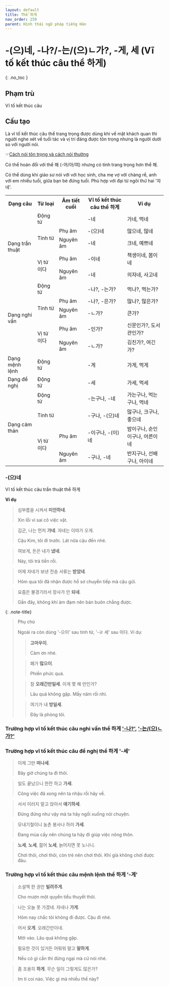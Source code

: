 ```yaml
---
layout: default
title: Thể 하게
nav_order: 259
parent: Hình thái ngữ pháp tiếng Hàn
---
```


# -(으)네, -나?/-는/(으)ㄴ가?, -게, 세 (Vĩ tố kết thúc câu thể 하게)
{: .no_toc }

## Phạm trù

Vĩ tố kết thúc câu

## Cấu tạo

Là vĩ tố kết thúc câu thể trang trọng được dùng khi về mặt khách quan thì người nghe xét về tuổi tác và vị trí đáng được tôn trọng nhưng là người dưới so với người nói.

☞[Cách nói tôn trọng và cách nói thường](/ngu-phap-tieng-han/docs/khai-quat-ngu-phap-tieng-han/cach-noi-ton-trong-va-cach-noi-thuong/)

Có thể hoán đổi với thể 해 (-어/아/여) nhưng có tính trang trọng hơn thể 해.

Có thể dùng khi giáo sư nói với với học sinh, cha mẹ vợ với chàng rể, anh với em nhiều tuổi, giữa bạn bè đứng tuổi. Phù hợp với đại từ ngôi thứ hai '자네'.

<table>
    <tr>
        <th>Dạng câu</th>
        <th>Từ loại</th>
        <th>Âm tiết cuối</th>
        <th>Vĩ tố kết thúc câu thể 하게</th>
        <th>Ví dụ</th>
    </tr>
    <tr>
        <td rowspan ="5">Dạng trần thuật</td>
        <td>Động từ</td>
        <td></td>
        <td>-네</td>
        <td>가네, 먹네</td>
    </tr>
    <tr>
        <td rowspan ="2">Tính từ</td>
        <td>Phụ âm</td>
        <td>-(으)네</td>
        <td>많으네, 많네</td>
    </tr>
    <tr>
        <td>Nguyên âm</td>
        <td>-네</td>
        <td>크네, 예쁘네</td>
    </tr>
    <tr>
        <td rowspan ="2">Vị từ 이다</td>
        <td>Phụ âm</td>
        <td>-이네</td>
        <td>책생이네, 봄이네</td>
    </tr>
    <tr>
        <td>Nguyên âm</td>
        <td>-네</td>
        <td>의자네, 사고네</td>
    </tr>
    <tr>
        <td rowspan ="5">Dạng nghi vấn</td>
        <td>Động từ</td>
        <td></td>
        <td>-나?, -는가?</td>
        <td>먹나?, 먹는가?</td>
    </tr>
    <tr>
        <td rowspan ="2">Tính từ</td>
        <td>Phụ âm</td>
        <td>-나?, -은가?</td>
        <td>많나?, 많은가?</td>
    </tr>
    <tr>
        <td>Nguyên âm</td>
        <td>-ㄴ가?</td>
        <td>큰가?</td>
    </tr>
    <tr>
        <td rowspan ="2">Vị từ 이다</td>
        <td>Phụ âm</td>
        <td>-인가?</td>
        <td>신문인가?, 도서관인가?</td>
    </tr>
    <tr>
        <td>Nguyên âm</td>
        <td>-ㄴ가?</td>
        <td>김친가?, 여긴가?</td>
    </tr>
    <tr>
        <td>Dạng mệnh lệnh</td>
        <td>Động từ</td>
        <td></td>
        <td>-게</td>
        <td>가게, 먹게</td>
    </tr>
    <tr>
        <td>Dạng đề nghị</td>
        <td>Động từ</td>
        <td></td>
        <td>-세</td>
        <td>가세, 먹세</td>
    </tr>
    <tr>
        <td rowspan ="4">Dạng cảm thán</td>
        <td>Động từ</td>
        <td></td>
        <td>-는구나, -네</td>
        <td>가는구나, 먹는구나, 먹네</td>
    </tr>
    <tr>
        <td>Tính từ</td>
        <td></td>
        <td>-구나, -(으)네</td>
        <td>많구나, 크구나, 좋으네</td>
    </tr>
    <tr>
        <td rowspan ="2">Vị từ 이다</td>
        <td>Phụ âm</td>
        <td>-이구나, -(이)네</td>
        <td>밤이구나, 순인이구나, 어른이네</td>
    </tr>
    <tr>
        <td>Nguyên âm</td>
        <td>-구나, -네</td>
        <td>반지구나, 선배구나, 아이네</td>
    </tr>
</table>

### -(으)네

Vĩ tố kết thúc câu trần thuật thể 하게 

**Ví dụ**

> 심부름을 시켜서 **미안하네**.
>
> Xin lỗi vì sai cô việc vặt.

> 김군, 나는 먼저 **가네**. 자네는 이따가 오게.
>
> Cậu Kim, tôi đi trước. Lát nữa cậu đến nhé.

> 여보게, 돈은 내가 **냈네**.
>
> Này, tôi trả tiền rồi.

> 어제 자네가 보낸 전송 서류는 **받았네**.
>
> Hôm qua tôi đã nhận được hồ sơ chuyển tiếp mà cậu gửi.

> 요즘은 불경기라서 장사가 안 **되네**.
>
> Gần đây, không khí ảm đạm nên bán buôn chẳng được.

{: .note-title}
> Phụ chú
>
> Ngoài ra còn dùng '-으이' sau tính từ, '-ㄹ 세' sau 이다. Ví dụ:
>
>> **고마우이**.
>>
>> Cảm ơn nhé.
>
>> 폐가 **많으이**.
>>
>> Phiền phức quá.
>
>> 참 **오래간만일세**. 이게 몇 해 만인가?
>>
>> Lâu quá không gặp. Mấy năm rồi nhỉ.
>
>> 여기가 내 **방일세**.
>>
>> Đây là phòng tôi.

### Trường hợp vĩ tố kết thúc câu nghi vấn thể 하게 ['-나?'](/ngu-phap-tieng-han/docs/hinh-thai-ngu-phap-tieng-han/-나/), ['-는/(으)ㄴ가?'](/ngu-phap-tieng-han/docs/hinh-thai-ngu-phap-tieng-han/-는/(으)ㄴ가(요)/)

### Trường hợp vĩ tố kết thúc câu đề nghị thể 하게 '-세'

> 이제 그만 **떠나세**.
>
> Bây giờ chúng ta đi thôi.

> 일도 끝났으니 한잔 하고 **가세**.
>
> Công việc đã xong nên ta nhậu rồi hãy về.

> 서서 이러지 말고 앉아서 **얘기하세**.
>
> Đừng đứng như vậy mà ta hãy ngồi xuống nói chuyện.

> 모내기철이니 농촌 봉사나 하러 **가세**.
>
> Đang mùa cấy nên chúng ta hãy đi giúp việc nông thôn.

> **노세**, **노세**, 젊어 **노세**, 늙어지면 못 노나니.
>
> Chơi thôi, chơi thôi, còn trẻ nên chơi thôi. Khi già không chơi được đâu.

### Trường hợp vĩ tố kết thúc câu mệnh lệnh thể 하게 '-게'

> 소설책 한 권만 **빌려주게**.
>
> Cho mượn một quyển tiểu thuyết thôi.

> 나는 오늘 못 가겠네. 자네나 **가게**.
>
> Hôm nay chắc tôi không đi được. Cậu đi nhé.

> 어서 **오게**. 오래간만이네.
>
> Mời vào. Lâu quá không gặp.

> 필요한 것이 있거든 어뤄워 말고 **말하게**.
>
> Nếu có gì cần thì đừng ngại mà cứ nói nhé.

> 좀 조용히 **하게**. 무슨 일이 그렇게도 많은가?
>
> Im tí coi nào. Việc gì mà nhiều thế này?
